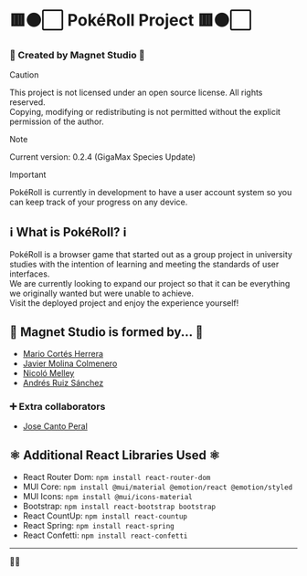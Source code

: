 # 🟥⚫⬜ PokéRoll Project 🟥⚫⬜
### 🧲 Created by Magnet Studio 🧲

> [!CAUTION]
> This project is not licensed under an open source license. All rights reserved.<br/>
> Copying, modifying or redistributing is not permitted without the explicit permission of the author.

> [!NOTE]
> Current version: 0.2.4 (GigaMax Species Update)

>[!IMPORTANT]
> PokéRoll is currently in development to have a user account system so you can keep track of your progress on any device.

## ℹ️ What is PokéRoll? ℹ️
PokéRoll is a browser game that started out as a group project in university studies with the intention of learning and meeting the standards of user interfaces.<br/>
We are currently looking to expand our project so that it can be everything we originally wanted but were unable to achieve.<br/>
Visit the deployed project and enjoy the experience yourself!

## 📜 Magnet Studio is formed by... 📜
- [Mario Cortés Herrera](https://github.com/SimulationOfMario)
- [Javier Molina Colmenero](https://github.com/CreatorBeastGD)
- [Nicoló Melley](https://github.com/Mel-Nicolo)
- [Andrés Ruiz Sánchez](https://github.com/andresruiiz)
### ➕ Extra collaborators
- [Jose Canto Peral](https://github.com/Anon2148)

## ⚛️ Additional React Libraries Used ⚛️
- React Router Dom: ```npm install react-router-dom```
- MUI Core: ```npm install @mui/material @emotion/react @emotion/styled```
- MUI Icons: ```npm install @mui/icons-material```
- Bootstrap: ```npm install react-bootstrap bootstrap```
- React CountUp: ```npm install react-countup```
- React Spring: ```npm install react-spring```
- React Confetti: ```npm install react-confetti```

---
🐹🧲
